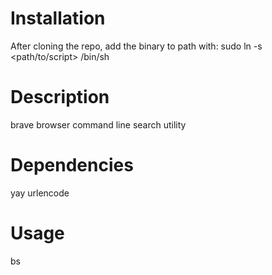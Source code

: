 # Installation
After cloning the repo, add the binary to path with:
sudo ln -s <path/to/script> /bin/sh

# Description
brave browser command line search utility

# Dependencies
yay urlencode

# Usage
bs <string to search on google>



